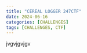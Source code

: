 ```yaml
---
title: "CEREAL LOGGER 247CTF"
date: 2024-06-16
categories: [CHALLENGES]
tags: [CHALLENGES, CTF] 
---
```



jvgvjgvjgv
